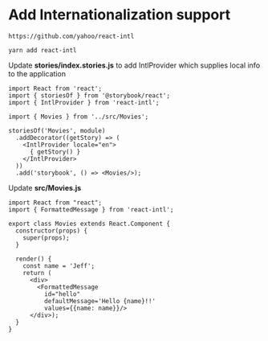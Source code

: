 # Add Internationalization support
```
https://github.com/yahoo/react-intl
```

``` 
yarn add react-intl 
```

Update **stories/index.stories.js** to add IntlProvider which supplies local info to the application

``` 
import React from 'react';
import { storiesOf } from '@storybook/react';
import { IntlProvider } from 'react-intl';

import { Movies } from '../src/Movies';

storiesOf('Movies', module)
  .addDecorator((getStory) => (
    <IntlProvider locale="en">
      { getStory() }
    </IntlProvider>
  ))
  .add('storybook', () => <Movies/>);

```

Update **src/Movies.js**
``` 
import React from "react";
import { FormattedMessage } from 'react-intl';

export class Movies extends React.Component {
  constructor(props) {
    super(props);
  }

  render() {
    const name = 'Jeff';
    return (
      <div>
        <FormattedMessage
          id="hello"
          defaultMessage='Hello {name}!!'
          values={{name: name}}/>
      </div>);
  }
}
```
